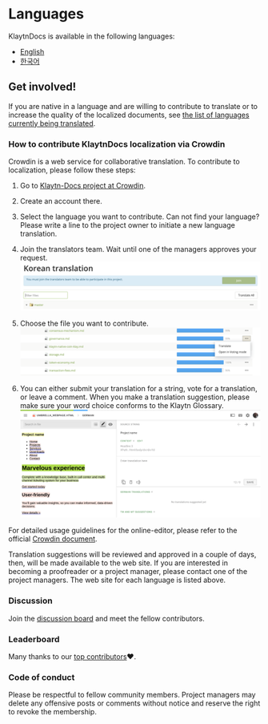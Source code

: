 # Languages

KlaytnDocs is available in the following languages:

- [English](https://docs.klaytn.com)
- [한국어](https://ko.docs.klaytn.com)


## Get involved!

If you are native in a language and are willing to contribute to translate 
or to increase the quality of the localized documents, 
see [the list of languages currently being translated](https://crowdin.com/project/klaytn-docs).   

### How to contribute KlaytnDocs localization via Crowdin

Crowdin is a web service for collaborative translation. To contribute to localization, please follow these steps: 

1. Go to [Klaytn-Docs project at Crowdin](https://crowdin.com/project/klaytn-docs).

1. Create an account there.

1. Select the language you want to contribute. Can not find your language? Please write a line to the project owner to initiate a new language translation.

1. Join the translators team. Wait until one of the managers approves your request. 
  ![](languages/images/crowdin-join-project.png)

1. Choose the file you want to contribute. 
  ![](languages/images/crowdin-open-file.png)

1. You can either submit your translation for a string, vote for a translation, or leave a comment. When you make a translation suggestion, please make sure your word choice conforms to the Klaytn Glossary. 
  ![](languages/images/crowdin-editor.png)
  

For detailed usage guidelines for the online-editor, please refer to the official [Crowdin document](https://support.crowdin.com/online-editor/). 


Translation suggestions will be reviewed and approved in a couple of days, then, will be made available to the web site. If you are interested in becoming a proofreader or a project manager, please contact one of the project managers. The web site for each language is listed above.

### Discussion 
Join the [discussion board](https://crowdin.com/project/klaytn-docs/discussions) and meet the fellow contributors.

### Leaderboard

Many thanks to our [top contributors](https://crowdin.com/project/klaytn-docs/reports):heart:.

### Code of conduct
 
Please be respectful to fellow community members. Project managers may delete any offensive posts or comments without notice and reserve the right to revoke the membership.  

 
